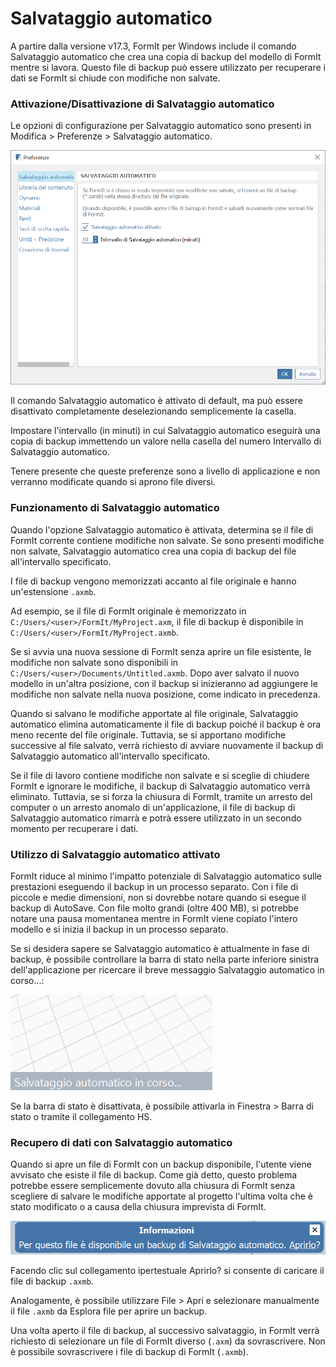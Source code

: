 # Salvataggio automatico

A partire dalla versione v17.3, FormIt per Windows include il comando Salvataggio automatico che crea una copia di backup del modello di FormIt mentre si lavora. Questo file di backup può essere utilizzato per recuperare i dati se FormIt si chiude con modifiche non salvate.

### Attivazione/Disattivazione di Salvataggio automatico

Le opzioni di configurazione per Salvataggio automatico sono presenti in Modifica &gt; Preferenze &gt; Salvataggio automatico.

![](../.gitbook/assets/20190613-autosave.png)

Il comando Salvataggio automatico è attivato di default, ma può essere disattivato completamente deselezionando semplicemente la casella.

Impostare l'intervallo \(in minuti\) in cui Salvataggio automatico eseguirà una copia di backup immettendo un valore nella casella del numero Intervallo di Salvataggio automatico.

Tenere presente che queste preferenze sono a livello di applicazione e non verranno modificate quando si aprono file diversi.

### Funzionamento di Salvataggio automatico

Quando l'opzione Salvataggio automatico è attivata, determina se il file di FormIt corrente contiene modifiche non salvate. Se sono presenti modifiche non salvate, Salvataggio automatico crea una copia di backup del file all'intervallo specificato.

I file di backup vengono memorizzati accanto al file originale e hanno un'estensione `.axmb`.

Ad esempio, se il file di FormIt originale è memorizzato in `C:/Users/<user>/FormIt/MyProject.axm`, il file di backup è disponibile in `C:/Users/<user>/FormIt/MyProject.axmb`.

Se si avvia una nuova sessione di FormIt senza aprire un file esistente, le modifiche non salvate sono disponibili in `C:/Users/<user>/Documents/Untitled.axmb`. Dopo aver salvato il nuovo modello in un'altra posizione, con il backup si inizieranno ad aggiungere le modifiche non salvate nella nuova posizione, come indicato in precedenza.

Quando si salvano le modifiche apportate al file originale, Salvataggio automatico elimina automaticamente il file di backup poiché il backup è ora meno recente del file originale. Tuttavia, se si apportano modifiche successive al file salvato, verrà richiesto di avviare nuovamente il backup di Salvataggio automatico all'intervallo specificato.

Se il file di lavoro contiene modifiche non salvate e si sceglie di chiudere FormIt e ignorare le modifiche, il backup di Salvataggio automatico verrà eliminato. Tuttavia, se si forza la chiusura di FormIt, tramite un arresto del computer o un arresto anomalo di un'applicazione, il file di backup di Salvataggio automatico rimarrà e potrà essere utilizzato in un secondo momento per recuperare i dati.

### Utilizzo di Salvataggio automatico attivato

FormIt riduce al minimo l'impatto potenziale di Salvataggio automatico sulle prestazioni eseguendo il backup in un processo separato. Con i file di piccole e medie dimensioni, non si dovrebbe notare quando si esegue il backup di AutoSave. Con file molto grandi \(oltre 400 MB\), si potrebbe notare una pausa momentanea mentre in FormIt viene copiato l'intero modello e si inizia il backup in un processo separato.

Se si desidera sapere se Salvataggio automatico è attualmente in fase di backup, è possibile controllare la barra di stato nella parte inferiore sinistra dell'applicazione per ricercare il breve messaggio Salvataggio automatico in corso...:

![](../.gitbook/assets/20190613-autosave-status-bar.png)

Se la barra di stato è disattivata, è possibile attivarla in Finestra &gt; Barra di stato o tramite il collegamento HS.

### Recupero di dati con Salvataggio automatico

Quando si apre un file di FormIt con un backup disponibile, l'utente viene avvisato che esiste il file di backup. Come già detto, questo problema potrebbe essere semplicemente dovuto alla chiusura di FormIt senza scegliere di salvare le modifiche apportate al progetto l'ultima volta che è stato modificato o a causa della chiusura imprevista di FormIt.

![](../.gitbook/assets/20190613-autosave-notification.png)

Facendo clic sul collegamento ipertestuale Aprirlo? si consente di caricare il file di backup `.axmb`.

Analogamente, è possibile utilizzare File &gt; Apri e selezionare manualmente il file `.axmb` da Esplora file per aprire un backup.

Una volta aperto il file di backup, al successivo salvataggio, in FormIt verrà richiesto di selezionare un file di FormIt diverso \(`.axm`\) da sovrascrivere. Non è possibile sovrascrivere i file di backup di FormIt \(`.axmb`\).



